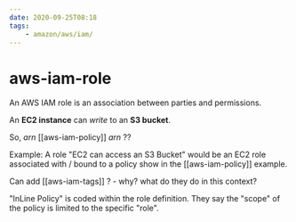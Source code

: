 ```yaml
---
date: 2020-09-25T08:18
tags:
    - amazon/aws/iam/
---
```


# aws-iam-role

An AWS IAM role is an association between parties and permissions.

An **EC2 instance** can *write* to an **S3 bucket**.

So, *arn* [[aws-iam-policy]] *arn* ??


Example: A role "EC2 can access an S3 Bucket" would be an EC2 role associated with / bound to a policy show in the [[aws-iam-policy]] example.




Can add [[aws-iam-tags]] ? - why? what do they do in this context?

"InLine Policy" is coded within the role definition. They say the "scope" of the policy is limited to the specific "role".

